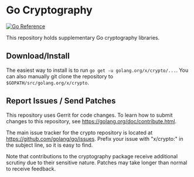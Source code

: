 # Go Cryptography


[![Go Reference](https://pkg.go.dev/badge/golang.org/x/crypto.svg)](https://pkg.go.dev/golang.org/x/crypto)

This repository holds supplementary Go cryptography libraries.

## Download/Install

The easiest way to install is to run `go get -u golang.org/x/crypto/...`. You
can also manually git clone the repository to `$GOPATH/src/golang.org/x/crypto`.

## Report Issues / Send Patches

This repository uses Gerrit for code changes. To learn how to submit changes to
this repository, see https://golang.org/doc/contribute.html.

The main issue tracker for the crypto repository is located at
https://github.com/golang/go/issues. Prefix your issue with "x/crypto:" in the
subject line, so it is easy to find.

Note that contributions to the cryptography package receive additional scrutiny
due to their sensitive nature. Patches may take longer than normal to receive
feedback.
